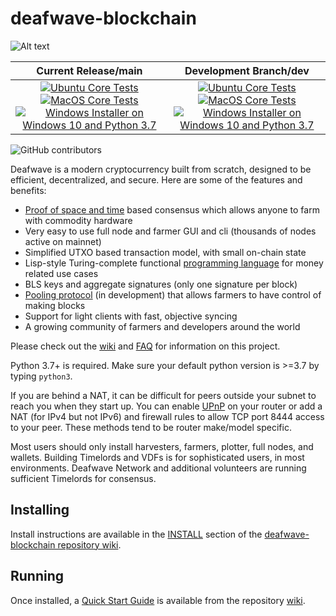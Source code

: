 # deafwave-blockchain

![Alt text](https://www.deafwave.net/img/deafwave_logo.svg)

| Current Release/main | Development Branch/dev |
|         :---:          |          :---:         |
| [![Ubuntu Core Tests](https://github.com/ChandlerFerry/deafwave-blockchain/actions/workflows/build-test-ubuntu-core.yml/badge.svg)](https://github.com/ChandlerFerry/deafwave-blockchain/actions/workflows/build-test-ubuntu-core.yml) [![MacOS Core Tests](https://github.com/ChandlerFerry/deafwave-blockchain/actions/workflows/build-test-macos-core.yml/badge.svg)](https://github.com/ChandlerFerry/deafwave-blockchain/actions/workflows/build-test-macos-core.yml) [![Windows Installer on Windows 10 and Python 3.7](https://github.com/ChandlerFerry/deafwave-blockchain/actions/workflows/build-windows-installer.yml/badge.svg)](https://github.com/ChandlerFerry/deafwave-blockchain/actions/workflows/build-windows-installer.yml)  |  [![Ubuntu Core Tests](https://github.com/ChandlerFerry/deafwave-blockchain/actions/workflows/build-test-ubuntu-core.yml/badge.svg?branch=dev)](https://github.com/ChandlerFerry/deafwave-blockchain/actions/workflows/build-test-ubuntu-core.yml) [![MacOS Core Tests](https://github.com/ChandlerFerry/deafwave-blockchain/actions/workflows/build-test-macos-core.yml/badge.svg?branch=dev)](https://github.com/ChandlerFerry/deafwave-blockchain/actions/workflows/build-test-macos-core.yml) [![Windows Installer on Windows 10 and Python 3.7](https://github.com/ChandlerFerry/deafwave-blockchain/actions/workflows/build-windows-installer.yml/badge.svg?branch=dev)](https://github.com/ChandlerFerry/deafwave-blockchain/actions/workflows/build-windows-installer.yml) |

![GitHub contributors](https://img.shields.io/github/contributors/ChandlerFerry/deafwave-blockchain?logo=GitHub)

Deafwave is a modern cryptocurrency built from scratch, designed to be efficient, decentralized, and secure. Here are some of the features and benefits:
* [Proof of space and time](https://docs.google.com/document/d/1tmRIb7lgi4QfKkNaxuKOBHRmwbVlGL4f7EsBDr_5xZE/edit) based consensus which allows anyone to farm with commodity hardware
* Very easy to use full node and farmer GUI and cli (thousands of nodes active on mainnet)
* Simplified UTXO based transaction model, with small on-chain state
* Lisp-style Turing-complete functional [programming language](https://chialisp.com/) for money related use cases
* BLS keys and aggregate signatures (only one signature per block)
* [Pooling protocol](https://www.deafwave.net/2020/11/10/pools-in-deafwave.html) (in development) that allows farmers to have control of making blocks
* Support for light clients with fast, objective syncing
* A growing community of farmers and developers around the world

Please check out the [wiki](https://github.com/ChandlerFerry/deafwave-blockchain/wiki)
and [FAQ](https://github.com/ChandlerFerry/deafwave-blockchain/wiki/FAQ) for
information on this project.

Python 3.7+ is required. Make sure your default python version is >=3.7
by typing `python3`.

If you are behind a NAT, it can be difficult for peers outside your subnet to
reach you when they start up. You can enable
[UPnP](https://www.homenethowto.com/ports-and-nat/upnp-automatic-port-forward/)
on your router or add a NAT (for IPv4 but not IPv6) and firewall rules to allow
TCP port 8444 access to your peer.
These methods tend to be router make/model specific.

Most users should only install harvesters, farmers, plotter, full nodes, and wallets.
Building Timelords and VDFs is for sophisticated users, in most environments.
Deafwave Network and additional volunteers are running sufficient Timelords
for consensus.

## Installing

Install instructions are available in the
[INSTALL](https://github.com/ChandlerFerry/deafwave-blockchain/wiki/INSTALL)
section of the
[deafwave-blockchain repository wiki](https://github.com/ChandlerFerry/deafwave-blockchain/wiki).

## Running

Once installed, a
[Quick Start Guide](https://github.com/ChandlerFerry/deafwave-blockchain/wiki/Quick-Start-Guide)
is available from the repository
[wiki](https://github.com/ChandlerFerry/deafwave-blockchain/wiki).


